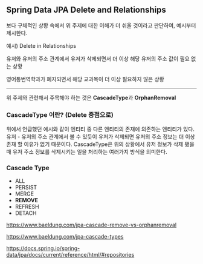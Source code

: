 ## Spring Data JPA Delete and Relationships 



보다 구체적인 상황 속에서 위 주제에 대한 이해가 더 쉬울 것이라고 판단하여, 예시부터 제시한다. 

예시) Delete in Relationships

유저와 유저의 주소 관계에서 유저가 삭제되면서 더 이상 해당 유저의 주소 값이 필요 없는 상황

영어통번역학과가 폐지되면서 해당 교과목이 더 이상 필요하지 않은 상황 

___

위 주제와 관련해서 주목해야 하는 것은 **CascadeType**과 **OrphanRemoval**

### CascadeType 이란? (Delete 중점으로)

위에서 언급했던 예시와 같이 엔티티 중 다른 엔티티의 존재에 의존하는 엔티티가 있다. 유저 - 유저의 주소 관계에서 볼 수 있듯이 유저가 삭제되면 유저의 주소 정보는 더 이상 존재 할 이유가 없기 때문이다. CascadeType은 위의 상황에서 유저 정보가 삭제 됐을 때 유저 주소 정보를 삭제시키는 일을 처리하는 여러가지 방식을 의미한다. 

### Cascade Type

- ALL
- PERSIST
- MERGE
- **REMOVE**
- REFRESH
- DETACH

https://www.baeldung.com/jpa-cascade-remove-vs-orphanremoval

https://www.baeldung.com/jpa-cascade-types

https://docs.spring.io/spring-data/jpa/docs/current/reference/html/#repositories









